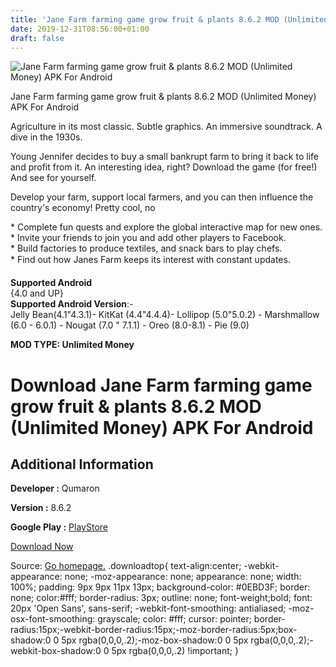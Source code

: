 ```yaml
---
title: 'Jane Farm farming game grow fruit & plants 8.6.2 MOD (Unlimited Money) APK For Android'
date: 2019-12-31T08:56:00+01:00
draft: false
---
```


![Jane Farm farming game grow fruit & plants 8.6.2 MOD (Unlimited Money) APK For Android](https://i1.wp.com/apkhome.net/wp-content/uploads/2019/12/Jane-Farm-farming-game-grow-fruit-plants-8.6.2-MOD-Unlimited-Money.png "Jane Farm farming game grow fruit & plants 8.6.2 MOD (Unlimited Money) APK For Android")

  

Jane Farm farming game grow fruit & plants 8.6.2 MOD (Unlimited Money) APK For Android

Agriculture in its most classic. Subtle graphics. An immersive soundtrack. A dive in the 1930s.

Young Jennifer decides to buy a small bankrupt farm to bring it back to life and profit from it. An interesting idea, right? Download the game (for free!) And see for yourself.

Develop your farm, support local farmers, and you can then influence the country's economy! Pretty cool, no

\* Complete fun quests and explore the global interactive map for new ones.  
\* Invite your friends to join you and add other players to Facebook.  
\* Build factories to produce textiles, and snack bars to play chefs.  
\* Find out how Janes Farm keeps its interest with constant updates.

**Supported Android**  
{4.0 and UP}  
**Supported Android Version**:-  
Jelly Bean(4.1"4.3.1)- KitKat (4.4"4.4.4)- Lollipop (5.0"5.0.2) - Marshmallow (6.0 - 6.0.1) - Nougat (7.0 " 7.1.1) - Oreo (8.0-8.1) - Pie (9.0)

**MOD TYPE: Unlimited Money**

Download Jane Farm farming game grow fruit & plants 8.6.2 MOD (Unlimited Money) APK For Android
===============================================================================================

Additional Information
----------------------

**Developer :** Qumaron

**Version :** 8.6.2

**Google Play :** [PlayStore](https://play.google.com/store/apps/details?id=com.realore.FarmUp)

  

[Download Now](https://store4app.co/post/jane-farm-farming-game-grow-fruit-amp-plants-8-6-2-mod-unlimited-money-apk-for-android_1577778839)

  
Source: [Go homepage.](https://store4app.co/post/jane-farm-farming-game-grow-fruit-amp-plants-8-6-2-mod-unlimited-money-apk-for-android_1577778839) .downloadtop{ text-align:center; -webkit-appearance: none; -moz-appearance: none; appearance: none; width: 100%; padding: 9px 9px 11px 13px; background-color: #0EBD3F; border: none; color:#fff; border-radius: 3px; outline: none; font-weight;bold; font: 20px 'Open Sans', sans-serif; -webkit-font-smoothing: antialiased; -moz-osx-font-smoothing: grayscale; color: #fff; cursor: pointer; border-radius:15px;-webkit-border-radius:15px;-moz-border-radius:5px;box-shadow:0 0 5px rgba(0,0,0,.2);-moz-box-shadow:0 0 5px rgba(0,0,0,.2);-webkit-box-shadow:0 0 5px rgba(0,0,0,.2) !important; }